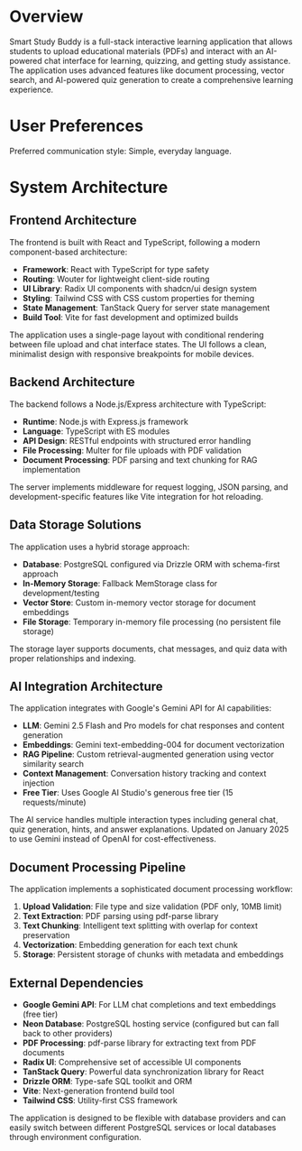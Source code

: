 # Overview

Smart Study Buddy is a full-stack interactive learning application that allows students to upload educational materials (PDFs) and interact with an AI-powered chat interface for learning, quizzing, and getting study assistance. The application uses advanced features like document processing, vector search, and AI-powered quiz generation to create a comprehensive learning experience.

# User Preferences

Preferred communication style: Simple, everyday language.

# System Architecture

## Frontend Architecture
The frontend is built with React and TypeScript, following a modern component-based architecture:

- **Framework**: React with TypeScript for type safety
- **Routing**: Wouter for lightweight client-side routing
- **UI Library**: Radix UI components with shadcn/ui design system
- **Styling**: Tailwind CSS with CSS custom properties for theming
- **State Management**: TanStack Query for server state management
- **Build Tool**: Vite for fast development and optimized builds

The application uses a single-page layout with conditional rendering between file upload and chat interface states. The UI follows a clean, minimalist design with responsive breakpoints for mobile devices.

## Backend Architecture
The backend follows a Node.js/Express architecture with TypeScript:

- **Runtime**: Node.js with Express.js framework
- **Language**: TypeScript with ES modules
- **API Design**: RESTful endpoints with structured error handling
- **File Processing**: Multer for file uploads with PDF validation
- **Document Processing**: PDF parsing and text chunking for RAG implementation

The server implements middleware for request logging, JSON parsing, and development-specific features like Vite integration for hot reloading.

## Data Storage Solutions
The application uses a hybrid storage approach:

- **Database**: PostgreSQL configured via Drizzle ORM with schema-first approach
- **In-Memory Storage**: Fallback MemStorage class for development/testing
- **Vector Store**: Custom in-memory vector storage for document embeddings
- **File Storage**: Temporary in-memory file processing (no persistent file storage)

The storage layer supports documents, chat messages, and quiz data with proper relationships and indexing.

## AI Integration Architecture
The application integrates with Google's Gemini API for AI capabilities:

- **LLM**: Gemini 2.5 Flash and Pro models for chat responses and content generation
- **Embeddings**: Gemini text-embedding-004 for document vectorization
- **RAG Pipeline**: Custom retrieval-augmented generation using vector similarity search
- **Context Management**: Conversation history tracking and context injection
- **Free Tier**: Uses Google AI Studio's generous free tier (15 requests/minute)

The AI service handles multiple interaction types including general chat, quiz generation, hints, and answer explanations. Updated on January 2025 to use Gemini instead of OpenAI for cost-effectiveness.

## Document Processing Pipeline
The application implements a sophisticated document processing workflow:

1. **Upload Validation**: File type and size validation (PDF only, 10MB limit)
2. **Text Extraction**: PDF parsing using pdf-parse library
3. **Text Chunking**: Intelligent text splitting with overlap for context preservation
4. **Vectorization**: Embedding generation for each text chunk
5. **Storage**: Persistent storage of chunks with metadata and embeddings

## External Dependencies

- **Google Gemini API**: For LLM chat completions and text embeddings (free tier)
- **Neon Database**: PostgreSQL hosting service (configured but can fall back to other providers)
- **PDF Processing**: pdf-parse library for extracting text from PDF documents
- **Radix UI**: Comprehensive set of accessible UI components
- **TanStack Query**: Powerful data synchronization library for React
- **Drizzle ORM**: Type-safe SQL toolkit and ORM
- **Vite**: Next-generation frontend build tool
- **Tailwind CSS**: Utility-first CSS framework

The application is designed to be flexible with database providers and can easily switch between different PostgreSQL services or local databases through environment configuration.